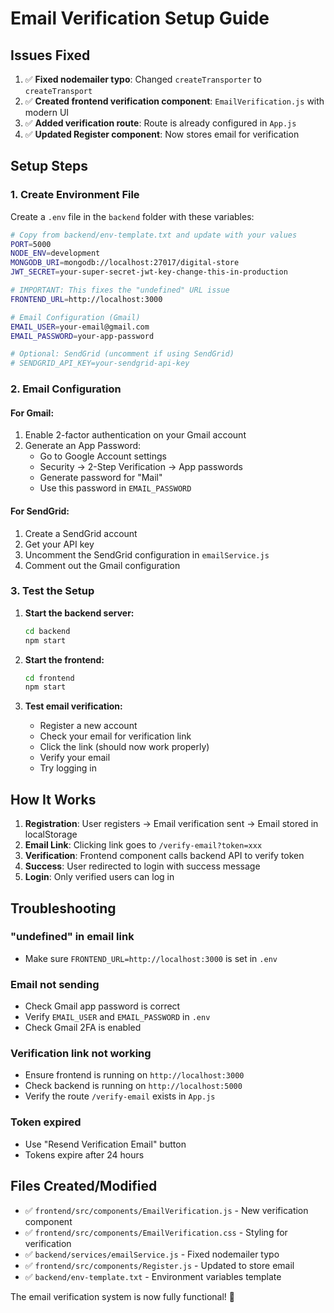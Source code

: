 # Email Verification Setup Guide

## Issues Fixed

1. ✅ **Fixed nodemailer typo**: Changed `createTransporter` to `createTransport`
2. ✅ **Created frontend verification component**: `EmailVerification.js` with modern UI
3. ✅ **Added verification route**: Route is already configured in `App.js`
4. ✅ **Updated Register component**: Now stores email for verification

## Setup Steps

### 1. Create Environment File

Create a `.env` file in the `backend` folder with these variables:

```bash
# Copy from backend/env-template.txt and update with your values
PORT=5000
NODE_ENV=development
MONGODB_URI=mongodb://localhost:27017/digital-store
JWT_SECRET=your-super-secret-jwt-key-change-this-in-production

# IMPORTANT: This fixes the "undefined" URL issue
FRONTEND_URL=http://localhost:3000

# Email Configuration (Gmail)
EMAIL_USER=your-email@gmail.com
EMAIL_PASSWORD=your-app-password

# Optional: SendGrid (uncomment if using SendGrid)
# SENDGRID_API_KEY=your-sendgrid-api-key
```

### 2. Email Configuration

#### For Gmail:
1. Enable 2-factor authentication on your Gmail account
2. Generate an App Password:
   - Go to Google Account settings
   - Security → 2-Step Verification → App passwords
   - Generate password for "Mail"
   - Use this password in `EMAIL_PASSWORD`

#### For SendGrid:
1. Create a SendGrid account
2. Get your API key
3. Uncomment the SendGrid configuration in `emailService.js`
4. Comment out the Gmail configuration

### 3. Test the Setup

1. **Start the backend server:**
   ```bash
   cd backend
   npm start
   ```

2. **Start the frontend:**
   ```bash
   cd frontend
   npm start
   ```

3. **Test email verification:**
   - Register a new account
   - Check your email for verification link
   - Click the link (should now work properly)
   - Verify your email
   - Try logging in

## How It Works

1. **Registration**: User registers → Email verification sent → Email stored in localStorage
2. **Email Link**: Clicking link goes to `/verify-email?token=xxx`
3. **Verification**: Frontend component calls backend API to verify token
4. **Success**: User redirected to login with success message
5. **Login**: Only verified users can log in

## Troubleshooting

### "undefined" in email link
- Make sure `FRONTEND_URL=http://localhost:3000` is set in `.env`

### Email not sending
- Check Gmail app password is correct
- Verify `EMAIL_USER` and `EMAIL_PASSWORD` in `.env`
- Check Gmail 2FA is enabled

### Verification link not working
- Ensure frontend is running on `http://localhost:3000`
- Check backend is running on `http://localhost:5000`
- Verify the route `/verify-email` exists in `App.js`

### Token expired
- Use "Resend Verification Email" button
- Tokens expire after 24 hours

## Files Created/Modified

- ✅ `frontend/src/components/EmailVerification.js` - New verification component
- ✅ `frontend/src/components/EmailVerification.css` - Styling for verification
- ✅ `backend/services/emailService.js` - Fixed nodemailer typo
- ✅ `frontend/src/components/Register.js` - Updated to store email
- ✅ `backend/env-template.txt` - Environment variables template

The email verification system is now fully functional! 🎉 